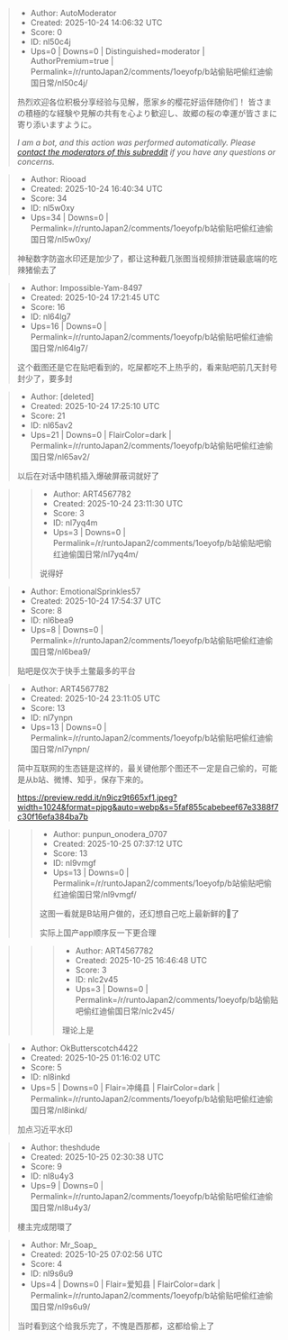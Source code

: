 > - Author: AutoModerator
> - Created: 2025-10-24 14:06:32 UTC
> - Score: 0
> - ID: nl50c4j
> - Ups=0 | Downs=0 | Distinguished=moderator | AuthorPremium=true | Permalink=/r/runtoJapan2/comments/1oeyofp/b站偷贴吧偷红迪偷国日常/nl50c4j/
>
> 热烈欢迎各位积极分享经验与见解，愿家乡的樱花好运伴随你们！
> 皆さまの積極的な経験や見解の共有を心より歓迎し、故郷の桜の幸運が皆さまに寄り添いますように。
> 
> *I am a bot, and this action was performed automatically. Please [contact the moderators of this subreddit](/message/compose/?to=/r/runtoJapan2) if you have any questions or concerns.*

> - Author: Riooad
> - Created: 2025-10-24 16:40:34 UTC
> - Score: 34
> - ID: nl5w0xy
> - Ups=34 | Downs=0 | Permalink=/r/runtoJapan2/comments/1oeyofp/b站偷贴吧偷红迪偷国日常/nl5w0xy/
>
> 神秘数字防盗水印还是加少了，都让这种截几张图当视频排泄链最底端的吃辣猪偷去了

> - Author: Impossible-Yam-8497
> - Created: 2025-10-24 17:21:45 UTC
> - Score: 16
> - ID: nl64lg7
> - Ups=16 | Downs=0 | Permalink=/r/runtoJapan2/comments/1oeyofp/b站偷贴吧偷红迪偷国日常/nl64lg7/
>
> 这个截图还是它在贴吧看到的，吃屎都吃不上热乎的，看来贴吧前几天封号封少了，要多封

> - Author: [deleted]
> - Created: 2025-10-24 17:25:10 UTC
> - Score: 21
> - ID: nl65av2
> - Ups=21 | Downs=0 | FlairColor=dark | Permalink=/r/runtoJapan2/comments/1oeyofp/b站偷贴吧偷红迪偷国日常/nl65av2/
>
> 以后在对话中随机插入爆破屏蔽词就好了

>> - Author: ART4567782
>> - Created: 2025-10-24 23:11:30 UTC
>> - Score: 3
>> - ID: nl7yq4m
>> - Ups=3 | Downs=0 | Permalink=/r/runtoJapan2/comments/1oeyofp/b站偷贴吧偷红迪偷国日常/nl7yq4m/
>>
>> 说得好

> - Author: EmotionalSprinkles57
> - Created: 2025-10-24 17:54:37 UTC
> - Score: 8
> - ID: nl6bea9
> - Ups=8 | Downs=0 | Permalink=/r/runtoJapan2/comments/1oeyofp/b站偷贴吧偷红迪偷国日常/nl6bea9/
>
> 贴吧是仅次于快手土鳖最多的平台

> - Author: ART4567782
> - Created: 2025-10-24 23:11:05 UTC
> - Score: 13
> - ID: nl7ynpn
> - Ups=13 | Downs=0 | Permalink=/r/runtoJapan2/comments/1oeyofp/b站偷贴吧偷红迪偷国日常/nl7ynpn/
>
> 简中互联网的生态链是这样的，最关键他那个图还不一定是自己偷的，可能是从b站、微博、知乎，保存下来的。
> 
> https://preview.redd.it/n9icz9t665xf1.jpeg?width=1024&format=pjpg&auto=webp&s=5faf855cabebeef67e3388f7c30f16efa384ba7b

>> - Author: punpun_onodera_0707
>> - Created: 2025-10-25 07:37:12 UTC
>> - Score: 13
>> - ID: nl9vmgf
>> - Ups=13 | Downs=0 | Permalink=/r/runtoJapan2/comments/1oeyofp/b站偷贴吧偷红迪偷国日常/nl9vmgf/
>>
>> 这图一看就是B站用户做的，还幻想自己吃上最新鲜的💩了
>> 
>> 实际上国产app顺序反一下更合理

>>> - Author: ART4567782
>>> - Created: 2025-10-25 16:46:48 UTC
>>> - Score: 3
>>> - ID: nlc2v45
>>> - Ups=3 | Downs=0 | Permalink=/r/runtoJapan2/comments/1oeyofp/b站偷贴吧偷红迪偷国日常/nlc2v45/
>>>
>>> 理论上是

> - Author: OkButterscotch4422
> - Created: 2025-10-25 01:16:02 UTC
> - Score: 5
> - ID: nl8inkd
> - Ups=5 | Downs=0 | Flair=冲绳县 | FlairColor=dark | Permalink=/r/runtoJapan2/comments/1oeyofp/b站偷贴吧偷红迪偷国日常/nl8inkd/
>
> 加点习近平水印

> - Author: theshdude
> - Created: 2025-10-25 02:30:38 UTC
> - Score: 9
> - ID: nl8u4y3
> - Ups=9 | Downs=0 | Permalink=/r/runtoJapan2/comments/1oeyofp/b站偷贴吧偷红迪偷国日常/nl8u4y3/
>
> 樓主完成閉環了

> - Author: Mr_Soap_
> - Created: 2025-10-25 07:02:56 UTC
> - Score: 4
> - ID: nl9s6u9
> - Ups=4 | Downs=0 | Flair=爱知县 | FlairColor=dark | Permalink=/r/runtoJapan2/comments/1oeyofp/b站偷贴吧偷红迪偷国日常/nl9s6u9/
>
> 当时看到这个给我乐完了，不愧是西那都，这都给偷上了
